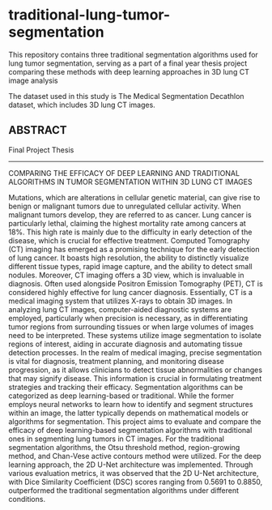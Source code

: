 # traditional-lung-tumor-segmentation
This repository contains three traditional segmentation algorithms used for lung tumor segmentation, serving as a part of a final year thesis project comparing these methods with deep learning approaches in 3D lung CT image analysis

The dataset used in this study is The Medical Segmentation Decathlon dataset, which includes 3D lung CT images.

## ABSTRACT

Final Project Thesis

---

COMPARING THE EFFICACY OF DEEP LEARNING AND TRADITIONAL ALGORITHMS IN TUMOR SEGMENTATION WITHIN 3D LUNG CT IMAGES

Mutations, which are alterations in cellular genetic material, can give rise to benign or malignant tumors due to unregulated cellular activity. When malignant tumors develop, they are referred to as cancer. Lung cancer is particularly lethal, claiming the highest mortality rate among cancers at 18%. This high rate is mainly due to the difficulty in early detection of the disease, which is crucial for effective treatment. Computed Tomography (CT) imaging has emerged as a promising technique for the early detection of lung cancer. It boasts high resolution, the ability to distinctly visualize different tissue types, rapid image capture, and the ability to detect small nodules. Moreover, CT imaging offers a 3D view, which is invaluable in diagnosis. Often used alongside Positron Emission Tomography (PET), CT is considered highly effective for lung cancer diagnosis. Essentially, CT is a medical imaging system that utilizes X-rays to obtain 3D images. In analyzing lung CT images, computer-aided diagnostic systems are employed, particularly when precision is necessary, as in differentiating tumor regions from surrounding tissues or when large volumes of images need to be interpreted. These systems utilize image segmentation to isolate regions of interest, aiding in accurate diagnosis and automating tissue detection processes. In the realm of medical imaging, precise segmentation is vital for diagnosis, treatment planning, and monitoring disease progression, as it allows clinicians to detect tissue abnormalities or changes that may signify disease. This information is crucial in formulating treatment strategies and tracking their efficacy. Segmentation algorithms can be categorized as deep learning-based or traditional. While the former employs neural networks to learn how to identify and segment structures within an image, the latter typically depends on mathematical models or algorithms for segmentation. This project aims to evaluate and compare the efficacy of deep learning-based segmentation algorithms with traditional ones in segmenting lung tumors in CT images. For the traditional segmentation algorithms, the Otsu threshold method, region-growing method, and Chan-Vese active contours method were utilized. For the deep learning approach, the 2D U-Net architecture was implemented. Through various evaluation metrics, it was observed that the 2D U-Net architecture, with Dice Similarity Coefficient (DSC) scores ranging from 0.5691 to 0.8850, outperformed the traditional segmentation algorithms under different conditions.
